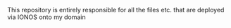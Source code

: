 This repository is entirely responsible for all the files etc. that are deployed via IONOS onto my domain
